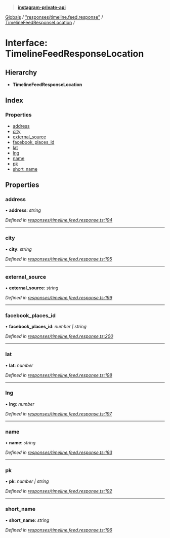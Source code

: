 > **[instagram-private-api](../README.md)**

[Globals](../README.md) / ["responses/timeline.feed.response"](../modules/_responses_timeline_feed_response_.md) / [TimelineFeedResponseLocation](_responses_timeline_feed_response_.timelinefeedresponselocation.md) /

# Interface: TimelineFeedResponseLocation

## Hierarchy

* **TimelineFeedResponseLocation**

## Index

### Properties

* [address](_responses_timeline_feed_response_.timelinefeedresponselocation.md#address)
* [city](_responses_timeline_feed_response_.timelinefeedresponselocation.md#city)
* [external_source](_responses_timeline_feed_response_.timelinefeedresponselocation.md#external_source)
* [facebook_places_id](_responses_timeline_feed_response_.timelinefeedresponselocation.md#facebook_places_id)
* [lat](_responses_timeline_feed_response_.timelinefeedresponselocation.md#lat)
* [lng](_responses_timeline_feed_response_.timelinefeedresponselocation.md#lng)
* [name](_responses_timeline_feed_response_.timelinefeedresponselocation.md#name)
* [pk](_responses_timeline_feed_response_.timelinefeedresponselocation.md#pk)
* [short_name](_responses_timeline_feed_response_.timelinefeedresponselocation.md#short_name)

## Properties

###  address

• **address**: *string*

*Defined in [responses/timeline.feed.response.ts:194](https://github.com/dilame/instagram-private-api/blob/01eb399/src/responses/timeline.feed.response.ts#L194)*

___

###  city

• **city**: *string*

*Defined in [responses/timeline.feed.response.ts:195](https://github.com/dilame/instagram-private-api/blob/01eb399/src/responses/timeline.feed.response.ts#L195)*

___

###  external_source

• **external_source**: *string*

*Defined in [responses/timeline.feed.response.ts:199](https://github.com/dilame/instagram-private-api/blob/01eb399/src/responses/timeline.feed.response.ts#L199)*

___

###  facebook_places_id

• **facebook_places_id**: *number | string*

*Defined in [responses/timeline.feed.response.ts:200](https://github.com/dilame/instagram-private-api/blob/01eb399/src/responses/timeline.feed.response.ts#L200)*

___

###  lat

• **lat**: *number*

*Defined in [responses/timeline.feed.response.ts:198](https://github.com/dilame/instagram-private-api/blob/01eb399/src/responses/timeline.feed.response.ts#L198)*

___

###  lng

• **lng**: *number*

*Defined in [responses/timeline.feed.response.ts:197](https://github.com/dilame/instagram-private-api/blob/01eb399/src/responses/timeline.feed.response.ts#L197)*

___

###  name

• **name**: *string*

*Defined in [responses/timeline.feed.response.ts:193](https://github.com/dilame/instagram-private-api/blob/01eb399/src/responses/timeline.feed.response.ts#L193)*

___

###  pk

• **pk**: *number | string*

*Defined in [responses/timeline.feed.response.ts:192](https://github.com/dilame/instagram-private-api/blob/01eb399/src/responses/timeline.feed.response.ts#L192)*

___

###  short_name

• **short_name**: *string*

*Defined in [responses/timeline.feed.response.ts:196](https://github.com/dilame/instagram-private-api/blob/01eb399/src/responses/timeline.feed.response.ts#L196)*